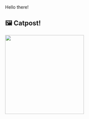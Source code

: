 Hello there!



## 🖼️ Catpost!

<sub>
    <img src="https://cdn2.thecatapi.com/images/gd.jpg" height="256">
</sub>


